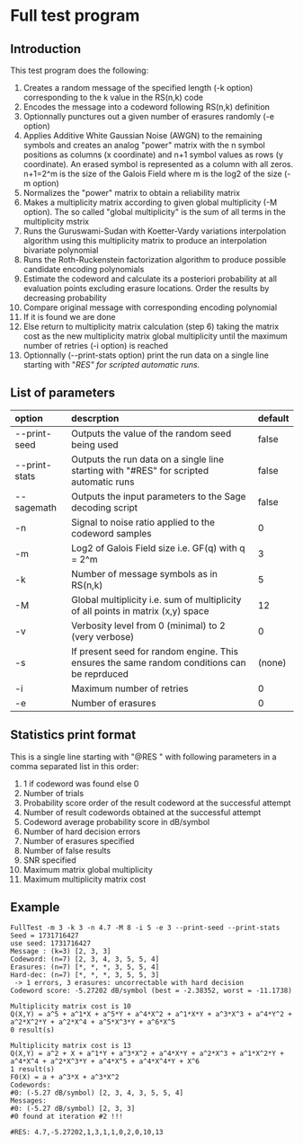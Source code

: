 # Full test program #

## Introduction ##

This test program does the following:

  1. Creates a random message of the specified length (-k option) corresponding to the k value in the RS(n,k) code
  1. Encodes the message into a codeword following RS(n,k) definition
  1. Optionnally punctures out a given number of erasures randomly (-e option)
  1. Applies Additive White Gaussian Noise (AWGN) to the remaining symbols and creates an analog "power" matrix with the n symbol positions as columns (x coordinate) and n+1 symbol values as rows (y coordinate). An erased symbol is represented as a column with all zeros. n+1=2^m is the size of the Galois Field where m is the log2 of the size (-m option)
  1. Normalizes the "power" matrix to obtain a reliability matrix
  1. Makes a multiplicity matrix according to given global multiplicity (-M option). The so called "global multiplicity" is the sum of all terms in the multiplicity mstrix
  1. Runs the Guruswami-Sudan with Koetter-Vardy variations interpolation algorithm using this multiplicity matrix to produce an interpolation bivariate polynomial
  1. Runs the Roth-Ruckenstein factorization algorithm to produce possible candidate encoding polynomials
  1. Estimate the codeword and calculate its a posteriori probability at all evaluation points excluding erasure locations. Order the results by decreasing probability
  1. Compare original message with corresponding encoding polynomial
  1. If it is found we are done
  1. Else return to multiplicity matrix calculation (step 6) taking the matrix cost as the new multiplicity matrix global multiplicity until the maximum number of retries (-i option) is reached
  1. Optionnally (--print-stats option) print the run data on a single line starting with "_RES" for scripted automatic runs._

## List of parameters ##

| option | descrption | default |
|:-------|:-----------|:--------|
| --print-seed | Outputs the value of the random seed being used | false   |
| --print-stats | Outputs the run data on a single line starting with "#RES" for scripted automatic runs | false   |
| --sagemath | Outputs the input parameters to the Sage decoding script | false   |
| -n     | Signal to noise ratio applied to the codeword samples | 0       |
| -m     | Log2 of Galois Field size i.e. GF(q) with q = 2^m | 3       |
| -k     | Number of message symbols as in RS(n,k) | 5       |
| -M     | Global multiplicity i.e. sum of multiplicity of all points in matrix (x,y) space | 12      |
| -v     | Verbosity level from 0 (minimal) to 2 (very verbose) | 0       |
| -s     | If present seed for random engine. This ensures the same random conditions can be reprduced | (none)  |
| -i     | Maximum number of retries | 0       |
| -e     | Number of erasures | 0       |

## Statistics print format ##

This is a single line starting with "@RES " with following parameters in a comma separated list in this order:
  1. 1 if codeword was found else 0
  1. Number of trials
  1. Probability score order of the result codeword at the successful attempt
  1. Number of result codewords obtained at the successful attempt
  1. Codeword average probability score in dB/symbol
  1. Number of hard decision errors
  1. Number of erasures specified
  1. Number of false results
  1. SNR specified
  1. Maximum matrix global multiplicity
  1. Maximum multiplicity matrix cost

## Example ##

```
FullTest -m 3 -k 3 -n 4.7 -M 8 -i 5 -e 3 --print-seed --print-stats
Seed = 1731716427
use seed: 1731716427
Message : (k=3) [2, 3, 3]
Codeword: (n=7) [2, 3, 4, 3, 5, 5, 4]
Erasures: (n=7) [*, *, *, 3, 5, 5, 4]
Hard-dec: (n=7) [*, *, *, 3, 5, 5, 3]
 -> 1 errors, 3 erasures: uncorrectable with hard decision
Codeword score: -5.27202 dB/symbol (best = -2.38352, worst = -11.1738)

Multiplicity matrix cost is 10
Q(X,Y) = a^5 + a^1*X + a^5*Y + a^4*X^2 + a^1*X*Y + a^3*X^3 + a^4*Y^2 + a^2*X^2*Y + a^2*X^4 + a^5*X^3*Y + a^6*X^5
0 result(s)

Multiplicity matrix cost is 13
Q(X,Y) = a^2 + X + a^1*Y + a^3*X^2 + a^4*X*Y + a^2*X^3 + a^1*X^2*Y + a^4*X^4 + a^2*X^3*Y + a^4*X^5 + a^4*X^4*Y + X^6
1 result(s)
F0(X) = a + a^3*X + a^3*X^2
Codewords:
#0: (-5.27 dB/symbol) [2, 3, 4, 3, 5, 5, 4]
Messages:
#0: (-5.27 dB/symbol) [2, 3, 3]
#0 found at iteration #2 !!!

#RES: 4.7,-5.27202,1,3,1,1,0,2,0,10,13
```